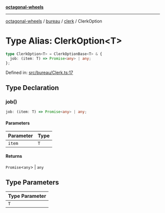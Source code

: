 [**octagonal-wheels**](../../../README.md)

***

[octagonal-wheels](../../../modules.md) / [bureau](../../README.md) / [clerk](../README.md) / ClerkOption

# Type Alias: ClerkOption\<T\>

```ts
type ClerkOption<T> = ClerkOptionBase<T> & {
  job: (item: T) => Promise<any> | any;
};
```

Defined in: [src/bureau/Clerk.ts:17](https://github.com/vrtmrz/octagonal-wheels/blob/main/src/bureau/Clerk.ts#L17)

## Type Declaration

### job()

```ts
job: (item: T) => Promise<any> | any;
```

#### Parameters

| Parameter | Type |
| ------ | ------ |
| `item` | `T` |

#### Returns

`Promise`\<`any`\> \| `any`

## Type Parameters

| Type Parameter |
| ------ |
| `T` |

